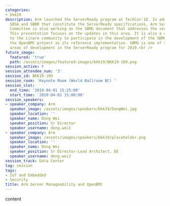 ```yaml
---
categories:
- bkk19
description: Arm launched the ServerReady program at TechCon'18. In addition to the
  SBSA and SBBR that constitute the ServerReady specifications, Arm Server Advisory
  Committee is also working on the SBMG document that addresses the server manageability.
  This presentation focuses on the updates in this area. It is also a call for action
  to the Linaro community to participate in the development of the SBMG and enhance
  the OpenBMC project as its reference implementation. SBMG is one of the main focus
  areas of development in the ServerReady program for 2019.<br />
future_image:
  featured: 'true'
  path: /assets/images/featured-images/bkk19/BKK19-109.png
session_active: Y
session_attendee_num: '3'
session_id: BKK19-109
session_room: 'Keynote Room (World Ballroom BC) '
session_slot:
  end_time: '2019-04-01 15:25:00'
  start_time: '2019-04-01 15:00:00'
session_speakers:
- speaker_company: Arm
  speaker_image: /assets/images/speakers/bkk19/DongWei.jpg
  speaker_location: ''
  speaker_name: Dong Wei
  speaker_position: Sr Director
  speaker_username: dong.wei1
- speaker_company: Arm
  speaker_image: /assets/images/speakers/bkk19/placeholder.png
  speaker_location: ''
  speaker_name: Dong Wei
  speaker_position: Sr Director-Lead Architect, DE
  speaker_username: dong.wei2
session_track: Data Center
tag: session
tags:
- IoT and Embedded
- Security
title: Arm Server Manageability and OpenBMC
---
```


content